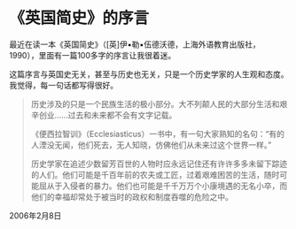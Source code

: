 # 《英国简史》的序言

最近在读一本《英国简史》（[英]伊▪勒▪伍德沃德，上海外语教育出版社，1990），里面有一篇100多字的序言让我很着迷。

这篇序言与英国史无关，甚至与历史也无关，只是一个历史学家的人生观和态度。我觉得，每一句话都写得很好。

> 历史涉及的只是一个民族生活的极小部分。大不列颠人民的大部分生活和艰辛创业......过去和未来都不会有文字记载。
> 
> 《便西拉智训》（Ecclesiasticus）一书中，有一句大家熟知的名句：“有的人湮没无闻，他们死去，无人知晓，仿佛他们从未来过这个世界一样。”
> 
> 历史学家在追述少数留芳百世的人物时应永远记住还有许许多多未留下踪迹的人们。他们可能是千百年前的农夫或工匠，过着艰难困苦的生活，随时可能屈从于入侵者的暴力。他们也可能是千千万万个小康境遇的无名小卒，而他们的幸福却常处于被当时的政权和制度吞噬的危险之中。

2006年2月8日
